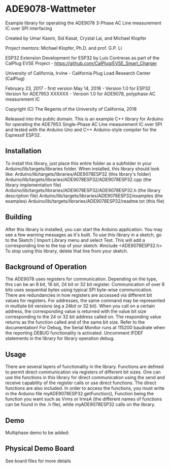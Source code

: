 # ADE9078-Wattmeter

Example library for operating the ADE9078 3-Phase AC Line measurement IC over SPI interfacing 

Created by Umar Kasmi, Sid Kasat, Crystal Lai, and Michael Klopfer

Project mentors: Michael Klopfer, Ph.D. and prof. G.P. Li

ESP32 Extension Development for ESP32 by Luis Contreras as part of the CalPlug EVSE Project - https://github.com/CalPlug/EVSE_Smart_Charger

University of California, Irvine - California Plug Load Research Center (CalPlug)


February 23, 2017 - first version
May 14, 2018 - Version 1.0 for ESP32 Version for ADE7953
XXXXXX - Version 1.0 for ADE9078, polyphase AC measurement IC

Copyright (C) The Regents of the University of California, 2018

Released into the public domain. This is an example C++ library for Arduino for operating the ADE7953 Single-Phase AC Line measurement IC over SPI and tested with the Arduino Uno and C++ Arduino-style compiler for the Espressif ESP32. 

Installation
--------------------------------------------------------------------------------

To install this library, just place this entire folder as a subfolder in your
Arduino/lib/targets/libraries folder.
When installed, this library should look like:
Arduino/lib/targets/libraries/ADE9078ESP32              (this library's folder)
Arduino/lib/targets/libraries/ADE9078ESP32/ADE9078ESP32.cpp     (the library implementation file)
Arduino/lib/targets/libraries/ADE9078ESP32/ADE9078ESP32.h       (the library description file)
Arduino/lib/targets/libraries/ADE9078ESP32/examples     (the examples)
Arduino/lib/targets/libraries/ADE9078ESP32/readme.txt   (this file)

Building
--------------------------------------------------------------------------------

After this library is installed, you can start the Arduino application.
You may see a few warning messages as it's built.
To use this library in a sketch, go to the Sketch | Import Library menu and select Test. This will add a corresponding line to the top of your sketch: #include <ADE9078ESP32.h>
To stop using this library, delete that line from your sketch.

Background of Operation
--------------------------------------------------------------------------------

The ADE9078 uses registers for communication.  Depending on the type, this can be an 8 bit, 16 bit, 24 bit or 32 bit register.  Communication of over 8 bits uses sequential bytes using typical SPI byte-wise communication.  There are redundancies in how registers are accessed via different bit values for registers.  For addresses, the same command may be represented in multiple bit versions (eg a 24bit or 32 bit). When you call on a certain address, the corresponding value is returned with the value bit size corresponding to the 24 or 32 bit address called on. The responding value returns as the function called and of the same bit size.  Refer to the documentation!  For Debug, the Serial Monitor runs at 115200 baudrate when the reporting DEBUG functionality is activated.  Uncomment IFDEF statements in the library for library operation debug. 

Usage
--------------------------------------------------------------------------------

There are several layers of functionality in the library.  Functions are defined to permit direct communication via registers of different bit sizes.  One can use the functions in this library for direct communication using the send and receive capability of the register calls or use direct functions.  The direct functions are also included. In order to access the functions, you must write in the Arduino file myADE9078ESP32.getFunction(), Function being the function you want such as Vrms or IrmsA (the different names of functions can be found in the .h file), while myADE9078ESP32 calls on the library. 

Demo
--------------------------------------------------------------------------------
Multiphase demo to be added:


Physical Demo Board
----------
See board files for more details